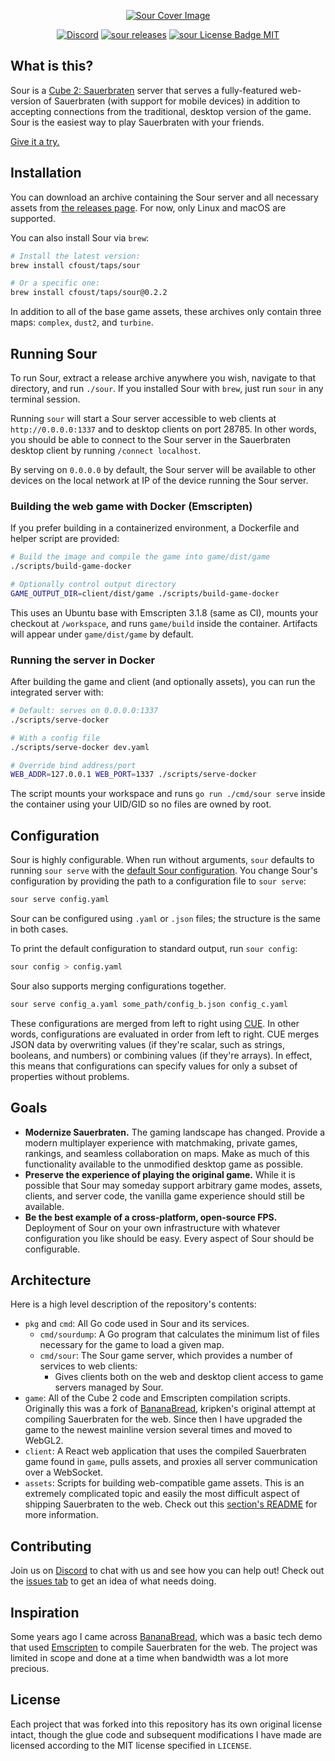 <p align="center">
    <a href="https://sourga.me" target="_blank">
        <img src="gh-assets/header.png" alt="Sour Cover Image">
    </a>
</p>

<p align="center">
    <a href="https://discord.gg/WP3EbYym4M"><img src="https://img.shields.io/discord/1071091858576523274?color=5865F2&label=discord&style=flat-square" alt="Discord" /></a>
    <a href="https://github.com/cfoust/sour/releases"><img src="https://img.shields.io/github/downloads/cfoust/sour/latest/total?style=flat-square" alt="sour releases" /></a>
    <a href="https://github.com/cfoust/sour/blob/main/LICENSE"><img src="https://img.shields.io/github/license/cfoust/sour?color=48AC75&style=flat-square" alt="sour License Badge MIT" /></a>
</p>

## What is this?

Sour is a <a target="_blank" href="http://sauerbraten.org/">Cube 2: Sauerbraten</a> server that serves a fully-featured web-version of Sauerbraten (with support for mobile devices) in addition to accepting connections from the traditional, desktop version of the game. Sour is the easiest way to play Sauerbraten with your friends.

<a target="_blank" href="https://sourga.me/">Give it a try.</a>

## Installation

You can download an archive containing the Sour server and all necessary assets from [the releases page](https://github.com/cfoust/sour/releases). For now, only Linux and macOS are supported.

You can also install Sour via `brew`:

```bash
# Install the latest version:
brew install cfoust/taps/sour

# Or a specific one:
brew install cfoust/taps/sour@0.2.2
```

In addition to all of the base game assets, these archives only contain three maps: `complex`, `dust2`, and `turbine`.

## Running Sour

To run Sour, extract a release archive anywhere you wish, navigate to that directory, and run `./sour`. If you installed Sour with `brew`, just run `sour` in any terminal session.

Running `sour` will start a Sour server accessible to web clients at `http://0.0.0.0:1337` and to desktop clients on port 28785. In other words, you should be able to connect to the Sour server in the Sauerbraten desktop client by running `/connect localhost`.

By serving on `0.0.0.0` by default, the Sour server will be available to other devices on the local network at IP of the device running the Sour server.

### Building the web game with Docker (Emscripten)

If you prefer building in a containerized environment, a Dockerfile and helper script are provided:

```bash
# Build the image and compile the game into game/dist/game
./scripts/build-game-docker

# Optionally control output directory
GAME_OUTPUT_DIR=client/dist/game ./scripts/build-game-docker
```

This uses an Ubuntu base with Emscripten 3.1.8 (same as CI), mounts your checkout at `/workspace`, and runs `game/build` inside the container. Artifacts will appear under `game/dist/game` by default.

### Running the server in Docker

After building the game and client (and optionally assets), you can run the integrated server with:

```bash
# Default: serves on 0.0.0.0:1337
./scripts/serve-docker

# With a config file
./scripts/serve-docker dev.yaml

# Override bind address/port
WEB_ADDR=127.0.0.1 WEB_PORT=1337 ./scripts/serve-docker
```

The script mounts your workspace and runs `go run ./cmd/sour serve` inside the container using your UID/GID so no files are owned by root.

## Configuration

Sour is highly configurable. When run without arguments, `sour` defaults to running `sour serve` with the [default Sour configuration](https://github.com/cfoust/sour/blob/main/pkg/config/default.yaml). You change Sour's configuration by providing the path to a configuration file to `sour serve`:

```bash
sour serve config.yaml
```

Sour can be configured using `.yaml` or `.json` files; the structure is the same in both cases.

To print the default configuration to standard output, run `sour config`:

```bash
sour config > config.yaml
```

Sour also supports merging configurations together.

```bash
sour serve config_a.yaml some_path/config_b.json config_c.yaml
```

These configurations are merged from left to right using [CUE](https://cuelang.org/docs/). In other words, configurations are evaluated in order from left to right. CUE merges JSON data by overwriting values (if they're scalar, such as strings, booleans, and numbers) or combining values (if they're arrays). In effect, this means that configurations can specify values for only a subset of properties without problems.

## Goals

- **Modernize Sauerbraten.** The gaming landscape has changed. Provide a modern multiplayer experience with matchmaking, private games, rankings, and seamless collaboration on maps. Make as much of this functionality available to the unmodified desktop game as possible.
- **Preserve the experience of playing the original game.** While it is possible that Sour may someday support arbitrary game modes, assets, clients, and server code, the vanilla game experience should still be available.
- **Be the best example of a cross-platform, open-source FPS.** Deployment of Sour on your own infrastructure with whatever configuration you like should be easy. Every aspect of Sour should be configurable.

## Architecture

Here is a high level description of the repository's contents:

- `pkg` and `cmd`: All Go code used in Sour and its services.
  - `cmd/sourdump`: A Go program that calculates the minimum list of files necessary for the game to load a given map.
  - `cmd/sour`: The Sour game server, which provides a number of services to web clients:
    - Gives clients both on the web and desktop client access to game servers managed by Sour.
- `game`: All of the Cube 2 code and Emscripten compilation scripts. Originally this was a fork of [BananaBread](https://github.com/kripken/BananaBread), kripken's original attempt at compiling Sauerbraten for the web. Since then I have upgraded the game to the newest mainline version several times and moved to WebGL2.
- `client`: A React web application that uses the compiled Sauerbraten game found in `game`, pulls assets, and proxies all server communication over a WebSocket.
- `assets`: Scripts for building web-compatible game assets. This is an extremely complicated topic and easily the most difficult aspect of shipping Sauerbraten to the web. Check out this [section's README](assets/README.md) for more information.

## Contributing

Join us on [Discord](https://discord.gg/WP3EbYym4M) to chat with us and see how you can help out! Check out the [issues tab](https://github.com/cfoust/sour/issues) to get an idea of what needs doing.

## Inspiration

Some years ago I came across [BananaBread](https://github.com/kripken/BananaBread), which was a basic tech demo that used [Emscripten](https://emscripten.org/) to compile Sauerbraten for the web. The project was limited in scope and done at a time when bandwidth was a lot more precious.

## License

Each project that was forked into this repository has its own original license intact, though the glue code and subsequent modifications I have made are licensed according to the MIT license specified in `LICENSE`.
